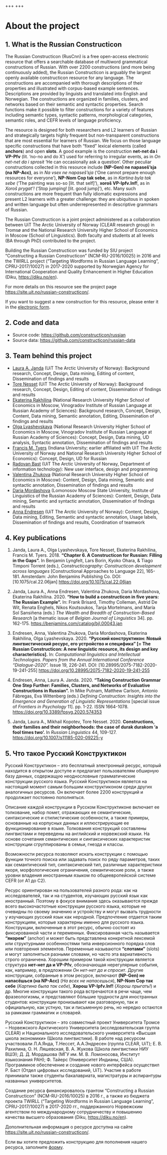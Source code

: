 +++
+++

# About the project

## 1. What is the Russian Constructicon

The Russian Constructicon (RusCnn) is a free open-access electronic resource
that offers a searchable database of multiword grammatical constructions of
Russian. With over 2200 constructions (and more being continuously added), the
Russian Constructicon is arguably the largest openly available constructicon
resource for any language. The constructions are accompanied with thorough
descriptions of their properties and illustrated with corpus-based example
sentences. Descriptions are provided by linguists and translated into English
and Norwegian. The constructions are organized in families, clusters, and
networks based on their semantic and syntactic properties. Search functions
make it possible to filter constructions for a variety of features including
semantic types, syntactic patterns, morphological categories,
semantic roles, and CEFR levels of language proficiency. 

The resource is designed for both researchers and L2 learners of Russian and
strategically targets highly frequent but non-transparent constructions that
are most essential for learners of Russian. We focus on those language specific
constructions that have both “fixed” lexical elements (called **anchors**) and open **slots**. A good
example is the construction **net-net da i VP-Pfv** (lit. ‘no-no and do X’) used
for referring to irregular events, as in *On net-net da i sprosit* ‘He can
occasionally ask a question’. Other peculiar constructions collected in this
resource include **(NP-Gen) ne napaseš’sja (na NP-Acc)**, as in *Na vsex ne
napaseš’sja* (‘One cannot prepare enough resources for everyone’), **NP-Nom Cop
tak sebe**, as in *Kartina byla tak sebe* (‘The painting was so-so [lit. that
self]’), **xoroš VP-Ipfv.Inf!**, as in *Xoroš prygat’!* (‘Stop jumping! [lit. good
jump]’), etc. Many such constructions are more frequent than fully idiomatic
expressions and present L2 learners with a greater challenge: they are
ubiquitous in spoken and written language but often underrepresented in
descriptive grammars of Russian.

The Russian Constructicon is a joint project administered as a collaboration
between UiT The Arctic University of Norway (CLEAR research group) in Tromsø
and the National Research University Higher School of Economics in Moscow
(School of Linguistics). Both faculty and students at all levels (BA through
PhD) contributed to the project.

Building the Russian Constructicon was funded by SIU project “Constructing a Russian Constructicon” (NCM-RU-2016/10025) in
2016 and the TWIRLL project (“Targeting Wordforms in Russian Language
Learning”, CPRU-2017/10027) in 2017-2020 supported by Norwegian Agency for
International Cooperation and Quality Enhancement in Higher Education (Diku,
<https://diku.no/en>).

For more details on this resource see the project page <https://site.uit.no/russian-constructicon/>.

If you want to suggest a new construction for this resource, please enter it in the [electronic form](https://forms.gle/tkyDAY6UM6QbizGs7).


## 2. Code and data

- Source code: <https://github.com/constructicon/russian>
- Source data: <https://github.com/constructicon/russian-data>


## 3. Team behind this project

- [Laura A. Janda](https://uit.no/ansatte/person?p_document_id=41561) (UiT The Arctic University of Norway): Background research,
  Concept, Design, Data mining, Editing of content, Dissemination of findings
  and results
- [Tore Nesset](https://en.uit.no/ansatte/person?p_document_id=41533) (UiT The Arctic University of Norway): Background research,
  Concept, Design, Editing of content, Dissemination of findings and results 
- [Ekaterina Rakhilina](https://www.hse.ru/en/org/persons/26736782) (National Research University Higher School of Economics
  in Moscow, Vinogradov Institute of Russian Language at Russian Academy of
  Sciences): Background research, Concept, Design, Content, Data mining,
  Semantic annotation, Editing, Dissemination of findings and results
- [Olga Lyashevskaya](https://www.hse.ru/en/staff/olesar) (National Research University Higher School of Economics in
  Moscow, Vinogradov Institute of Russian Language at Russian Academy of
  Sciences): Concept, Design, Data mining, UD analysis, Syntactic annotation,
  Dissemination of findings and results
- [Francis M. Tyers](https://github.com/ftyers) (Indiana University; earlier affiliated with UiT The Arctic
  University of Norway and National Research University Higher School of
  Economics): Concept, Design, UD for Russian
- [Radovan Bast](https://bast.fr/) (UiT The Arctic University of Norway, Department of information
  technology): New user interface, design and programming
- [Valentina Zhukova](https://www.researchgate.net/profile/Valentina-Zhukova-4) (National Research University Higher School of Economics in
  Moscow): Content, Design, Data mining, Semantic and syntactic annotation,
  Dissemination of findings and results
- [Daria Mordashova](https://iling-ran.ru/web/en/scholars/mordashova) (Lomonosov Moscow State University, Institute of Linguistics
  of the Russian Academy of Sciences): Content, Design, Data mining, Semantic
  and syntactic annotation, Dissemination of findings and results
- [Anna Endresen](https://en.uit.no/ansatte/person?p_document_id=585584) (UiT The Arctic University of Norway): Content, Design, Data
  mining, Editing, Semantic and syntactic annotation, Usage labels,
  Dissemination of findings and results, Coordination of teamwork


## 4. Key publications

1. Janda, Laura A., Olga Lyashevskaya, Tore Nesset, Ekaterina Rakhilina,
   Francis M. Tyers. 2018. **“Chapter 6. A Constructicon for Russian: Filling in the Gaps”.** In Benjamin Lyngfelt, Lars Borin, Kyoko Ohara, & Tiago Timponi
   Torrent (eds.), _Constructicography: Constructicon development across languages_ [Constructional Approaches to Language 22], 165-181. Amsterdam:
   John Benjamins Publishing Co. DOI: [10.1075/cal.22.06jan] <https://doi.org/10.1075/cal.22.06jan>

2. Janda, Laura A., Anna Endresen, Valentina Zhukova, Daria Mordashova,
   Ekaterina Rakhilina. 2020. **“How to build a constructicon in five years: The Russian Example”.** In:  Frank Brisard, Timothy Colleman, Astrid De
   Wit, Renata Enghels, Nikos Koutsoukos, Tanja Mortelmans, and María Sol
   Sansiñena (eds.) _The Wealth and Breadth of Construction-Based Research_ [a thematic issue of _Belgian Journal of Linguistics_ 34]. pp. 162-175. <https://benjamins.com/catalog/bjl.00043.jan>

3. Endresen, Anna, Valentina Zhukova, Daria Mordashova, Ekaterina Rakhilina,
   Olga Lyashevskaya. 2020. **“Русский конструктикон: Nовый лингвистический ресурс, его устройство и специфика” [= The Russian Constructicon: A new linguistic resource, its design and key characteristics].** In: _Computational linguistics and Intellectual Technologies. Papers from the Annual International Conference “Dialogue-2020”._ Issue 19, 226-241. DOI: [10.28995/2075-7182-2020-19-241-255] <https://doi.org/10.28995/2075-7182-2020-19-241-255>

4. Endresen, Anna, Laura A. Janda. 2020. **“Taking Construction Grammar One Step Further: Families, Clusters, and Networks of Evaluative Constructions in Russian”.** In Mike Putnam, Matthew Carlson, Antonio Fábregas, Eva Wittenberg (eds.) _Defining Construction: Insights into the Emergence and Generation of Linguistic Representations_ [special issue of _Frontiers in Psychology_ 11]. pp. 1-22. ISSN 1664-1078. <https://doi.org/10.3389/fpsyg.2020.574353>
   

5. Janda, Laura A., Mikhail Kopotev, Tore Nesset. 2020. **Constructions, their families and their neighborhoods: the case of durak durakom ‘a fool times two’.** In _Russian Linguistics_ 44, 109-127. <https://doi.org/10.1007/s11185-020-09225-y>


## 5. Что такое Русский Конструктикон

Русский Конструктикон – это бесплатный электронный ресурс, который находится в открытом доступе и предлагает пользователям обширную базу данных, содержащую неоднословные грамматические конструкции русского языка. Русский Конструктикон является на настоящий момент самым большим конструктиконом среди других аналогичных ресурсов. Он включает более 2200 конструкций и продолжает постоянно пополняться.

Описание каждой конструкции в Русском Конструктиконе включает ее толкование, набор помет, отражающих ее семантические, синтаксические и стилистические особенности, а также примеры, основанные на корпусных данных и иллюстрирующие ее функционирование в языке. Толкования конструкций составлены лингвистами и переведены на английский и норвежский языки. На основе сочетания семантических и синтаксических характеристик конструкции сгруппированы в семьи, гнезда и классы.

Возможности ресурса позволяют искать конструкции с помощью функции точного поиска или задавать поиск по ряду параметров, таких как семантический тип, синтаксический тип, различные характеристики якоря, морфологические ограничения, семантические роли, а также уровни владения иностранным языком по общеевропейской системе CEFR (от A1 до C2).

Ресурс ориентирован на пользователей разного рода: как на исследователей, так и на студентов, изучающих русский язык как иностранный. Поэтому в фокусе внимания здесь оказываются прежде всего высокочастотные конструкции русского языка, которые не очевидны по своему значению и устройству и могут вызвать трудности у изучающих русский язык как неродной. Предпочтение отдается таким конструкциям, которые характерны именно для русского языка. Конструкции, включенные в этот ресурс, обычно состоят из фиксированной части и переменных. Фиксированная часть называется **“якорем”** (anchor) и может быть представлена конкретной лексемой или структурными особенностями типа инверсионного порядка слов или повторения элементов. Переменные называются **“слотами”** (slots) и могут заполняться разными словами, но часто эта вариативность строго ограничена. Хорошим примером такой конструкции является структура **нет-нет да и VP-Pfv**, обозначающая нерегулярные события, как, например, в предложении _Он нет-нет да и спросит_. Другие конструкции, собранные в этом ресурсе, включают **(NP-Gen) не напасёшься (на NP-Acc)** (_На всех не напасешься_), **NP-Nom Cop так себе** (_Картина была так себе_), **Хорош VP-Ipfv.Inf!** (_Хорош прыгать!_) и др. Многие конструкции такого рода встречаются в речи чаще, чем фразеологизмы, и представляют бóльшие трудности для иностранных студентов: конструкции пронизывают как разговорную, так и официальную, как устную, так и письменную речь, но нередко остаются за рамками грамматик и словарей.

Русский Конструктикон – это совместный проект Университета Тромсе – Норвежского Арктического Университета (исследовательская группа CLEAR) и Национального исследовательского университета «Высшая школа экономики» (Школа лингвистики). В работе над ресурсом участвовали Л.А.Янда, Т.Нессет, А.А.Эндресен (группa CLEAR, UiT); Е. В. Рахилина, О. Н. Ляшевская, В. А. Жукова (Школa лингвистики НИУ ВШЭ); Д. Д. Мордашова (МГУ им. М. В. Ломоносова, Институт языкознания РАН); Ф. Тайерс (Университет Индианы, США). Программное обеспечение и создание нового интерфейса осуществил Р. Баст (Отдел цифровых исследований, UiT). Участие в работе принимали также студенты бакалавриата, магистратуры и аспирантуры названных университетов.

Создание ресурса финансировалось грантом “Constructing a Russian Constructicon” (NCM-RU-2016/10025) в 2016 г., а также из бюджета проекта TWIRLL (“Targeting Wordforms in Russian Language Learning”, CPRU-2017/10027) в 2017-2020 гг., поддержанного Норвежским агентством по международному сотрудничеству и повышению качества высшего образования (Diku, https://diku.no/en).
 
Дополнительная информация о ресурсе доступна на сайте <https://site.uit.no/russian-constructicon/>.
 
Если вы хотите предложить конструкцию для пополнения нашего ресурса, заполните [форму](https://forms.gle/tkyDAY6UM6QbizGs7).



